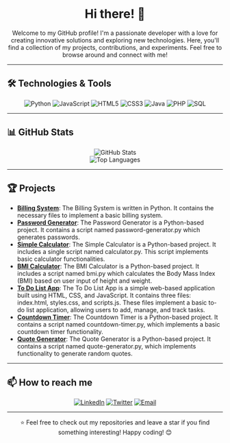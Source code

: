 <h1 align="center">Hi there! 👋 </h1>

<p align="center">
  Welcome to my GitHub profile! I'm a passionate developer with a love for creating innovative solutions and exploring new technologies. Here, you'll find a collection of my projects, contributions, and experiments. Feel free to browse around and connect with me!
</p>

---

## 🛠 Technologies & Tools

<p align="center">
  <img src="https://img.shields.io/badge/Python-3670A0?style=for-the-badge&logo=python&logoColor=ffdd54" alt="Python" />
  <img src="https://img.shields.io/badge/JavaScript-323330?style=for-the-badge&logo=javascript&logoColor=F7DF1E" alt="JavaScript" />
  <img src="https://img.shields.io/badge/HTML5-E34F26?style=for-the-badge&logo=html5&logoColor=white" alt="HTML5" />
  <img src="https://img.shields.io/badge/CSS3-1572B6?style=for-the-badge&logo=css3&logoColor=white" alt="CSS3" />
  <img src="https://img.shields.io/badge/Java-ED8B00?style=for-the-badge&logo=java&logoColor=white" alt="Java" />
  <img src="https://img.shields.io/badge/PHP-777BB4?style=for-the-badge&logo=php&logoColor=white" alt="PHP" />
  <img src="https://img.shields.io/badge/SQL-4479A1?style=for-the-badge&logo=sql&logoColor=white" alt="SQL" />
</p>

---

## 📊 GitHub Stats

<p align="center">
  <img src="https://github-readme-stats.vercel.app/api?username=rotichtimothy&show_icons=true&theme=radical" alt="GitHub Stats" />
  <br>
  <img src="https://github-readme-stats.vercel.app/api/top-langs/?username=rotichtimothy&layout=compact&theme=radical" alt="Top Languages" />
</p>

---

## 🏆 Projects

- **[Billing System](https://github.com/rotichtimothy/Billing-System)**: The Billing System is written in Python. It contains the necessary files to implement a basic billing system.
- **[Password Generator](https://github.com/rotichtimothy/Password-Generator)**: The Password Generator is a Python-based project. It contains a script named password-generator.py which generates passwords.
- **[Simple Calculator](https://github.com/rotichtimothy/simple-calculator)**: The Simple Calculator is a Python-based project. It includes a single script named calculator.py. This script implements basic calculator functionalities.
- **[BMI Calculator](https://github.com/rotichtimothy/BMI-Calculator)**: The BMI Calculator is a Python-based project. It includes a script named bmi.py which calculates the Body Mass Index (BMI) based on user input of height and weight.
- **[To Do List App](https://github.com/rotichtimothy/to-do-list-app)**: The To Do List App is a simple web-based application built using HTML, CSS, and JavaScript. It contains three files: index.html, styles.css, and scripts.js. These files implement a basic to-do list application, allowing users to add, manage, and track tasks.
- **[Countdown Timer](https://github.com/rotichtimothy/countdown-timer)**: The Countdown Timer is a Python-based project. It contains a script named countdown-timer.py, which implements a basic countdown timer functionality.
- **[Quote Generator](https://github.com/rotichtimothy/quote-generator)**: The Quote Generator is a Python-based project. It contains a script named quote-generator.py, which implements functionality to generate random quotes.
---

## 📫 How to reach me

<p align="center">
  <a href="https://www.linkedin.com/in/timothy-rotich-ab414a2a7/"><img src="https://img.shields.io/badge/LinkedIn-0A66C2?style=for-the-badge&logo=linkedin&logoColor=white" alt="LinkedIn" /></a>
  <a href="https://x.com/rtechietim59053"><img src="https://img.shields.io/badge/Twitter-1DA1F2?style=for-the-badge&logo=twitter&logoColor=white" alt="Twitter" /></a>
  <a href="mailto:rotichtimothy202@gmail.com"><img src="https://img.shields.io/badge/Email-D14836?style=for-the-badge&logo=gmail&logoColor=white" alt="Email" /></a>
</p>

---

<p align="center">
  ⭐️ Feel free to check out my repositories and leave a star if you find something interesting! Happy coding! 😊
</p>
